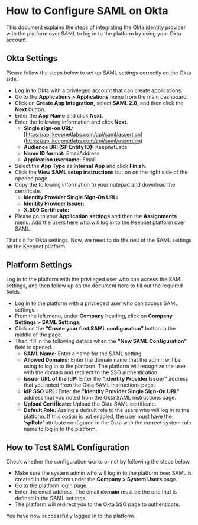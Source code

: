 # How to Configure SAML on Okta

This document explains the steps of integrating the Okta identity provider with the platform over SAML to log in to the platform by using your Okta account.

## **Okta Settings**

Please follow the steps below to set up SAML settings correctly on the Okta side.

* Log in to Okta with a privileged account that can create applications.
* Go to the **Applications > Applications** menu from the main dashboard.
* Click on **Create App Integration,** select **SAML 2.0**, and then click the **Next** button.
* Enter the **App** **Name** and click **Next**.
* Enter the following information and click **Next**.
  * **Single sign-on URL:** [https://api.keepnetlabs.com/api/saml/assertion](https://api.keepnetlabs.com/api/saml/assertion)
  * **Audience URI (SP Entity ID):** KeepnetLabs
  * **Name ID format:** EmailAddress
  * **Application username:** Email
* Select the **App Type** as **Internal** **App** and click **Finish**.
* Click the **View SAML setup instructions** button on the right side of the opened page.
* Copy the following information to your notepad and download the certificate.
  * **Identity Provider Single Sign-On URL:**
  * **Identity Provider Issuer:**
  * **X.509 Certificate:**
* Please go to your **Application** **settings** and then the **Assignments** menu. Add the users here who will log in to the Keepnet platform over SAML.&#x20;

That's it for Okta settings. Now, we need to do the rest of the SAML settings on the Keepnet platform.

## **Platform Settings**

Log in to the platform with the privileged user who can access the SAML settings, and then follow up on the document here to fill out the required fields.

* Log in to the platform with a privileged user who can access SAML settings.
* From the left menu, under **Company** heading, click on **Company Settings > SAML Settings**.
* Click on the **“Create your first SAML configuration”** button in the middle of the page.
* Then, fill in the following details when the **"New SAML Configuration"** field is opened.
  * **SAML Name:** Enter a name for the SAML setting.
  * **Allowed Domains:** Enter the domain name that the admin will be using to log in to the platform. The platform will recognize the user with the domain and redirect to the SSO authentication.
  * **Issuer URL of the IdP:** Enter the **"Identity Provider Issuer"** address that you noted from the Okta SAML instructions page.
  * **IdP SSO URL:** Enter the **"Identity Provider Single Sign-On URL"** address that you noted from the Okta SAML instructions page.
  * **Upload Certificate:** Upload the Okta SAML certificate.
  * **Default Role:** Assing a default role to the users who will log in to the platform. If this option is not enabled, the user must have the **‘spRole’** attribute configured in the Okta with the correct system role name to log in to the platform.

## **How to Test SAML Configuration**

Check whether the configuration works or not by following the steps below.

* Make sure the system admin who will log in to the platform over SAML is created in the platform under the **Company > System Users** page.
* Go to the platform login page.
* Enter the email address. The email **domain** must be the one that is defined in the SAML settings.
* The platform will redirect you to the Okta SSO page to authenticate.

You have now successfully logged in to the platform.
